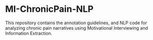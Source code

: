 # MI-ChronicPain-NLP
This repository contains the annotation guidelines, and NLP code for analyzing chronic pain narratives using Motivational Interviewing and Information Extraction.

